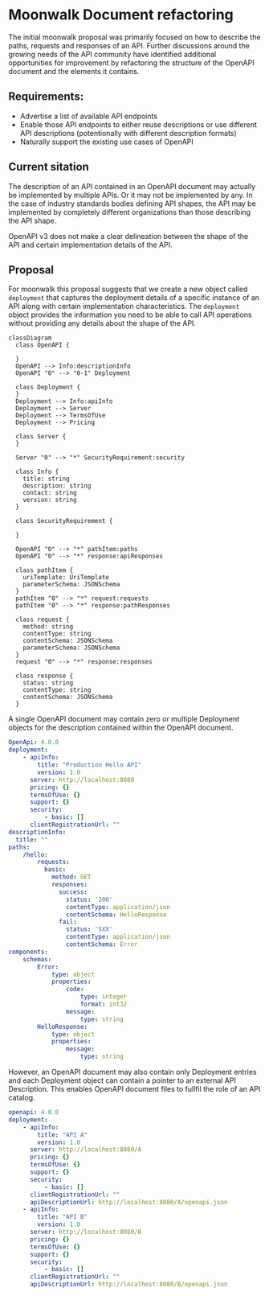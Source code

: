 # Moonwalk Document refactoring

The initial moonwalk proposal was primarily focused on how to describe the paths, requests and responses of an API.  Further discussions around the growing needs of the API community have identified additional opportunities for improvement by refactoring the structure of the OpenAPI document and the elements it contains.

## Requirements:

- Advertise a list of available API endpoints
- Enable those API endpoints to either reuse descriptions or use different API descriptions (potentionally with different description formats)
- Naturally support the existing use cases of OpenAPI


## Current sitation

The description of an API contained in an OpenAPI document may actually be implemented by multiple APIs.  Or it may not be implemented by any. In the case of industry standards bodies defining API shapes, the API may be implemented by completely different organizations than those describing the API shape.

OpenAPI v3 does not make a clear delineation between the shape of the API and certain implementation details of the API. 

## Proposal

For moonwalk this proposal suggests that we create a new object called `deployment` that captures the deployment details of a specific instance of an API along with certain implementation characteristics.  The `deployment` object provides the information you need to be able to call API operations without providing any details about the shape of the API.

```mermaid
classDiagram
  class OpenAPI {

  }
  OpenAPI --> Info:descriptionInfo
  OpenAPI "0" --> "0-1" Deployment
  
  class Deployment {
  }
  Deployment --> Info:apiInfo
  Deployment --> Server
  Deployment --> TermsOfUse
  Deployment --> Pricing
  
  class Server {
  }

  Server "0" --> "*" SecurityRequirement:security  

  class Info {
    title: string
    description: string
    contact: string
    version: string
  }

  class SecurityRequirement {

  }

  OpenAPI "0" --> "*" pathItem:paths  
  OpenAPI "0" --> "*" response:apiResponses

  class pathItem {
    uriTemplate: UriTemplate
    parameterSchema: JSONSchema
  }
  pathItem "0" --> "*" request:requests
  pathItem "0" --> "*" response:pathResponses

  class request {
    method: string
    contentType: string
    contentSchema: JSONSchema
    parameterSchema: JSONSchema
  }
  request "0" --> "*" response:responses

  class response {
    status: string
    contentType: string
    contentSchema: JSONSchema
  }  

```

A single OpenAPI document may contain zero or multiple  Deployment objects for the description contained within the OpenAPI document.

```yaml
OpenApi: 4.0.0
deployment:
    - apiInfo:
        title: "Production Hello API"
        version: 1.0
      server: http://localhost:8080
      pricing: {}
      termsOfUse: {}
      support: {}
      security:
          - basic: []
      clientRegistrationUrl: ""
descriptionInfo:
  title: ""
paths:
    /hello:
        requests:
          basic:
            method: GET
            responses:
              success:
                status: '200'
                contentType: application/json
                contentSchema: HelloResponse
              fail:
                status: '5XX'
                contentType: application/json
                contentSchema: Error
components:
    schemas:
        Error:
            type: object
            properties:
                code:
                    type: integer
                    format: int32
                message:
                    type: string
        HelloResponse:
            type: object
            properties:
                message:
                    type: string
```

However, an OpenAPI document may also contain only Deployment entries and each Deployment object can contain a pointer to an external API Description.  This enables OpenAPI document files to fullfil the role of an API catalog.

```yaml
openapi: 4.0.0
deployment:
    - apiInfo:
        title: "API A"
        version: 1.0
      server: http://localhost:8080/A
      pricing: {}
      termsOfUse: {}
      support: {}
      security:
          - basic: []
      clientRegistrationUrl: ""
      apiDescriptionUrl: http://localhost:8080/A/openapi.json
    - apiInfo:
        title: "API B"
        version: 1.0
      server: http://localhost:8080/B
      pricing: {}
      termsOfUse: {}
      support: {}
      security:
          - basic: []
      clientRegistrationUrl: ""
      apiDescriptionUrl: http://localhost:8080/B/openapi.json
```
